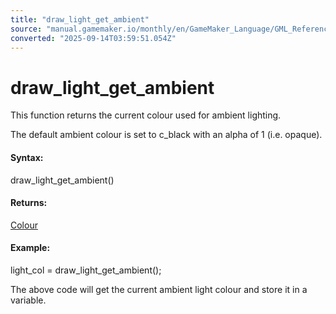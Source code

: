 ```yaml
---
title: "draw_light_get_ambient"
source: "manual.gamemaker.io/monthly/en/GameMaker_Language/GML_Reference/Drawing/Lighting/draw_light_get_ambient.htm"
converted: "2025-09-14T03:59:51.054Z"
---
```


# draw\_light\_get\_ambient

This function returns the current colour used for ambient lighting.

The default ambient colour is set to c\_black with an alpha of 1 (i.e. opaque).

#### Syntax:

draw\_light\_get\_ambient()

#### Returns:

[Colour](../Colour_And_Alpha/Colour_And_Alpha.md)

#### Example:

light\_col = draw\_light\_get\_ambient();

The above code will get the current ambient light colour and store it in a variable.